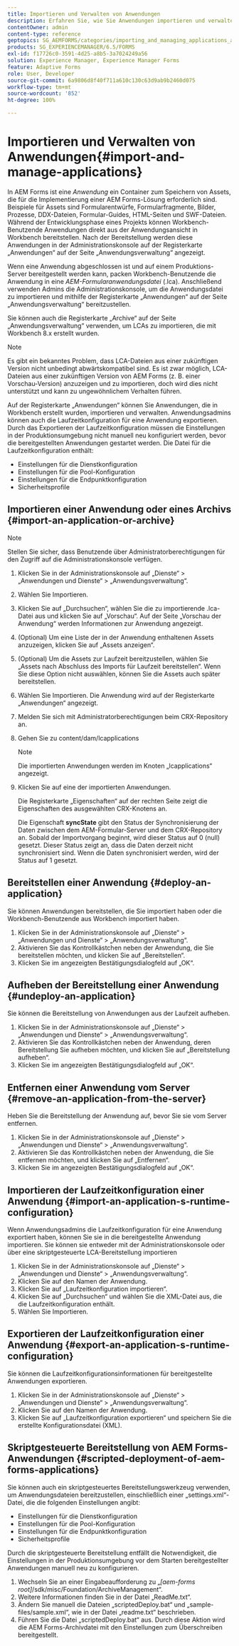 ```yaml
---
title: Importieren und Verwalten von Anwendungen
description: Erfahren Sie, wie Sie Anwendungen importieren und verwalten können. Eine Anwendung ist ein Container zum Speichern von Assets, die für die Implementierung einer AEM Forms-Lösung erforderlich sind.
contentOwner: admin
content-type: reference
geptopics: SG_AEMFORMS/categories/importing_and_managing_applications_and_archives
products: SG_EXPERIENCEMANAGER/6.5/FORMS
exl-id: f17726c0-3591-4d25-a8b5-3a7024249a56
solution: Experience Manager, Experience Manager Forms
feature: Adaptive Forms
role: User, Developer
source-git-commit: 6a9806d8f40f711a610c130c63d9ab9b2460d075
workflow-type: tm+mt
source-wordcount: '852'
ht-degree: 100%

---
```


# Importieren und Verwalten von Anwendungen{#import-and-manage-applications}

In AEM Forms ist eine *Anwendung* ein Container zum Speichern von Assets, die für die Implementierung einer AEM Forms-Lösung erforderlich sind. Beispiele für Assets sind Formularentwürfe, Formularfragmente, Bilder, Prozesse, DDX-Dateien, Formular-Guides, HTML-Seiten und SWF-Dateien. Während der Entwicklungsphase eines Projekts können Workbench-Benutzende Anwendungen direkt aus der Anwendungsansicht in Workbench bereitstellen. Nach der Bereitstellung werden diese Anwendungen in der Administrationskonsole auf der Registerkarte „Anwendungen“ auf der Seite „Anwendungsverwaltung“ angezeigt.

Wenn eine Anwendung abgeschlossen ist und auf einem Produktions-Server bereitgestellt werden kann, packen Workbench-Benutzende die Anwendung in eine *AEM-Formularanwendungsdatei* (.lca). Anschließend verwenden Admins die Administrationskonsole, um die Anwendungsdatei zu importieren und mithilfe der Registerkarte „Anwendungen“ auf der Seite „Anwendungsverwaltung“ bereitzustellen.

Sie können auch die Registerkarte „Archive“ auf der Seite „Anwendungsverwaltung“ verwenden, um LCAs zu importieren, die mit Workbench 8.x erstellt wurden.

>[!NOTE]
>
>Es gibt ein bekanntes Problem, dass LCA-Dateien aus einer zukünftigen Version nicht unbedingt abwärtskompatibel sind. Es ist zwar möglich, LCA-Dateien aus einer zukünftigen Version von AEM Forms (z. B. einer Vorschau-Version) anzuzeigen und zu importieren, doch wird dies nicht unterstützt und kann zu ungewöhnlichem Verhalten führen.

Auf der Registerkarte „Anwendungen“ können Sie Anwendungen, die in Workbench erstellt wurden, importieren und verwalten. Anwendungsadmins können auch die Laufzeitkonfiguration für eine Anwendung exportieren. Durch das Exportieren der Laufzeitkonfiguration müssen die Einstellungen in der Produktionsumgebung nicht manuell neu konfiguriert werden, bevor die bereitgestellten Anwendungen gestartet werden. Die Datei für die Laufzeitkonfiguration enthält:

* Einstellungen für die Dienstkonfiguration
* Einstellungen für die Pool-Konfiguration
* Einstellungen für die Endpunktkonfiguration
* Sicherheitsprofile

## Importieren einer Anwendung oder eines Archivs {#import-an-application-or-archive}

>[!NOTE]
> 
> Stellen Sie sicher, dass Benutzende über Administratorberechtigungen für den Zugriff auf die Administrationskonsole verfügen.

1. Klicken Sie in der Administrationskonsole auf „Dienste“ > „Anwendungen und Dienste“ > „Anwendungsverwaltung“.
1. Wählen Sie Importieren.
1. Klicken Sie auf „Durchsuchen“, wählen Sie die zu importierende .lca-Datei aus und klicken Sie auf „Vorschau“. Auf der Seite „Vorschau der Anwendung“ werden Informationen zur Anwendung angezeigt.
1. (Optional) Um eine Liste der in der Anwendung enthaltenen Assets anzuzeigen, klicken Sie auf „Assets anzeigen“.
1. (Optional) Um die Assets zur Laufzeit bereitzustellen, wählen Sie „Assets nach Abschluss des Imports für Laufzeit bereitstellen“. Wenn Sie diese Option nicht auswählen, können Sie die Assets auch später bereitstellen.
1. Wählen Sie Importieren. Die Anwendung wird auf der Registerkarte „Anwendungen“ angezeigt.
1. Melden Sie sich mit Administratorberechtigungen beim CRX-Repository an.
1. Gehen Sie zu content/dam/lcapplications

   >[!NOTE]
   >
   >Die importierten Anwendungen werden im Knoten „lcapplications“ angezeigt.

1. Klicken Sie auf eine der importierten Anwendungen.

   Die Registerkarte „Eigenschaften“ auf der rechten Seite zeigt die Eigenschaften des ausgewählten CRX-Knotens an.

   Die Eigenschaft **syncState** gibt den Status der Synchronisierung der Daten zwischen dem AEM-Formular-Server und dem CRX-Repository an. Sobald der Importvorgang beginnt, wird dieser Status auf 0 (null) gesetzt. Dieser Status zeigt an, dass die Daten derzeit nicht synchronisiert sind. Wenn die Daten synchronisiert werden, wird der Status auf 1 gesetzt.

## Bereitstellen einer Anwendung  {#deploy-an-application}

Sie können Anwendungen bereitstellen, die Sie importiert haben oder die Workbench-Benutzende aus Workbench importiert haben.

1. Klicken Sie in der Administrationskonsole auf „Dienste“ > „Anwendungen und Dienste“ > „Anwendungsverwaltung“.
1. Aktivieren Sie das Kontrollkästchen neben der Anwendung, die Sie bereitstellen möchten, und klicken Sie auf „Bereitstellen“.
1. Klicken Sie im angezeigten Bestätigungsdialogfeld auf „OK“.

## Aufheben der Bereitstellung einer Anwendung {#undeploy-an-application}

Sie können die Bereitstellung von Anwendungen aus der Laufzeit aufheben.

1. Klicken Sie in der Administrationskonsole auf „Dienste“ > „Anwendungen und Dienste“ > „Anwendungsverwaltung“.
1. Aktivieren Sie das Kontrollkästchen neben der Anwendung, deren Bereitstellung Sie aufheben möchten, und klicken Sie auf „Bereitstellung aufheben“.
1. Klicken Sie im angezeigten Bestätigungsdialogfeld auf „OK“.

## Entfernen einer Anwendung vom Server {#remove-an-application-from-the-server}

Heben Sie die Bereitstellung der Anwendung auf, bevor Sie sie vom Server entfernen.

1. Klicken Sie in der Administrationskonsole auf „Dienste“ > „Anwendungen und Dienste“ > „Anwendungsverwaltung“.
1. Aktivieren Sie das Kontrollkästchen neben der Anwendung, die Sie entfernen möchten, und klicken Sie auf „Entfernen“.
1. Klicken Sie im angezeigten Bestätigungsdialogfeld auf „OK“.

## Importieren der Laufzeitkonfiguration einer Anwendung {#import-an-application-s-runtime-configuration}

Wenn Anwendungsadmins die Laufzeitkonfiguration für eine Anwendung exportiert haben, können Sie sie in die bereitgestellte Anwendung importieren. Sie können sie entweder mit der Administrationskonsole oder über eine skriptgesteuerte LCA-Bereitstellung importieren

1. Klicken Sie in der Administrationskonsole auf „Dienste“ > „Anwendungen und Dienste“ > „Anwendungsverwaltung“.
1. Klicken Sie auf den Namen der Anwendung.
1. Klicken Sie auf „Laufzeitkonfiguration importieren“.
1. Klicken Sie auf „Durchsuchen“ und wählen Sie die XML-Datei aus, die die Laufzeitkonfiguration enthält.
1. Wählen Sie Importieren.

## Exportieren der Laufzeitkonfiguration einer Anwendung {#export-an-application-s-runtime-configuration}

Sie können die Laufzeitkonfigurationsinformationen für bereitgestellte Anwendungen exportieren.

1. Klicken Sie in der Administrationskonsole auf „Dienste“ > „Anwendungen und Dienste“ > „Anwendungsverwaltung“.
1. Klicken Sie auf den Namen der Anwendung.
1. Klicken Sie auf „Laufzeitkonfiguration exportieren“ und speichern Sie die erstellte Konfigurationsdatei (XML).

## Skriptgesteuerte Bereitstellung von AEM Forms-Anwendungen {#scripted-deployment-of-aem-forms-applications}

Sie können auch ein skriptgesteuertes Bereitstellungswerkzeug verwenden, um Anwendungsdateien bereitzustellen, einschließlich einer „settings.xml“-Datei, die die folgenden Einstellungen angibt:

* Einstellungen für die Dienstkonfiguration
* Einstellungen für die Pool-Konfiguration
* Einstellungen für die Endpunktkonfiguration
* Sicherheitsprofile

Durch die skriptgesteuerte Bereitstellung entfällt die Notwendigkeit, die Einstellungen in der Produktionsumgebung vor dem Starten bereitgestellter Anwendungen manuell neu zu konfigurieren.

1. Wechseln Sie an einer Eingabeaufforderung zu „*[aem-forms root]*/sdk/misc/Foundation/ArchiveManagement“.
1. Weitere Informationen finden Sie in der Datei „ReadMe.txt“.
1. Ändern Sie manuell die Dateien „scriptedDeploy.bat“ und „sample-files/sample.xml“, wie in der Datei „readme.txt“ beschrieben.
1. Führen Sie die Datei „scriptedDeploy.bat“ aus. Durch diese Aktion wird die AEM Forms-Archivdatei mit den Einstellungen zum Überschreiben bereitgestellt.
